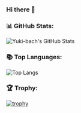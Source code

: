 ### Hi there 👋

### 📊 GitHub Stats: 

![Yuki-bach's GitHub Stats](https://github-readme-stats.vercel.app/api?username=Yuki-bach&show_icons=true&theme=onedark)

### 📚 Top Languages: 

![Top Langs](https://github-readme-stats.vercel.app/api/top-langs/?username=Yuki-bach&size_weight=0.5&count_weight=0.5&theme=onedark)

### 🏆 Trophy: 

[![trophy](https://github-profile-trophy.vercel.app/?username=Yuki-bach&theme=onedark)](https://github.com/ryo-ma/github-profile-trophy) <br /><br />

<!--
**Yuki-bach/Yuki-bach** is a ✨ _special_ ✨ repository because its `README.md` (this file) appears on your GitHub profile.

Here are some ideas to get you started:

- 🔭 I’m currently working on ...
- 🌱 I’m currently learning ...
- 👯 I’m looking to collaborate on ...
- 🤔 I’m looking for help with ...
- 💬 Ask me about ...
- 📫 How to reach me: ...
- 😄 Pronouns: ...
- ⚡ Fun fact: ...
-->
